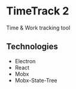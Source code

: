# TimeTrack 2

Time & Work tracking tool

## Technologies

* Electron
* React
* Mobx
* Mobx-State-Tree
